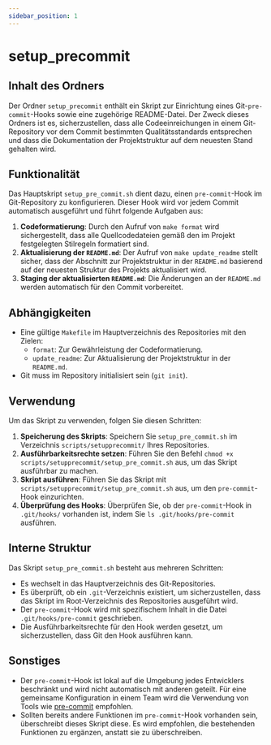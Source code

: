 ```yaml
---
sidebar_position: 1
---
```


# setup_precommit

## Inhalt des Ordners

Der Ordner `setup_precommit` enthält ein Skript zur Einrichtung eines Git-`pre-commit`-Hooks sowie eine zugehörige README-Datei. Der Zweck dieses Ordners ist es, sicherzustellen, dass alle Codeeinreichungen in einem Git-Repository vor dem Commit bestimmten Qualitätsstandards entsprechen und dass die Dokumentation der Projektstruktur auf dem neuesten Stand gehalten wird.

## Funktionalität

Das Hauptskript `setup_pre_commit.sh` dient dazu, einen `pre-commit`-Hook im Git-Repository zu konfigurieren. Dieser Hook wird vor jedem Commit automatisch ausgeführt und führt folgende Aufgaben aus:

1. **Codeformatierung**: Durch den Aufruf von `make format` wird sichergestellt, dass alle Quellcodedateien gemäß den im Projekt festgelegten Stilregeln formatiert sind.
2. **Aktualisierung der `README.md`**: Der Aufruf von `make update_readme` stellt sicher, dass der Abschnitt zur Projektstruktur in der `README.md` basierend auf der neuesten Struktur des Projekts aktualisiert wird.
3. **Staging der aktualisierten `README.md`**: Die Änderungen an der `README.md` werden automatisch für den Commit vorbereitet.

## Abhängigkeiten

- Eine gültige `Makefile` im Hauptverzeichnis des Repositories mit den Zielen:
  - `format`: Zur Gewährleistung der Codeformatierung.
  - `update_readme`: Zur Aktualisierung der Projektstruktur in der `README.md`.
- Git muss im Repository initialisiert sein (`git init`).

## Verwendung

Um das Skript zu verwenden, folgen Sie diesen Schritten:

1. **Speicherung des Skripts**: Speichern Sie `setup_pre_commit.sh` im Verzeichnis `scripts/setupprecommit/` Ihres Repositories.
2. **Ausführbarkeitsrechte setzen**: Führen Sie den Befehl `chmod +x scripts/setupprecommit/setup_pre_commit.sh` aus, um das Skript ausführbar zu machen.
3. **Skript ausführen**: Führen Sie das Skript mit `scripts/setupprecommit/setup_pre_commit.sh` aus, um den `pre-commit`-Hook einzurichten.
4. **Überprüfung des Hooks**: Überprüfen Sie, ob der `pre-commit`-Hook in `.git/hooks/` vorhanden ist, indem Sie `ls .git/hooks/pre-commit` ausführen.

## Interne Struktur

Das Skript `setup_pre_commit.sh` besteht aus mehreren Schritten:

- Es wechselt in das Hauptverzeichnis des Git-Repositories.
- Es überprüft, ob ein `.git`-Verzeichnis existiert, um sicherzustellen, dass das Skript im Root-Verzeichnis des Repositories ausgeführt wird.
- Der `pre-commit`-Hook wird mit spezifischem Inhalt in die Datei `.git/hooks/pre-commit` geschrieben.
- Die Ausführbarkeitsrechte für den Hook werden gesetzt, um sicherzustellen, dass Git den Hook ausführen kann.

## Sonstiges

- Der `pre-commit`-Hook ist lokal auf die Umgebung jedes Entwicklers beschränkt und wird nicht automatisch mit anderen geteilt. Für eine gemeinsame Konfiguration in einem Team wird die Verwendung von Tools wie [pre-commit](https://pre-commit.com/) empfohlen.
- Sollten bereits andere Funktionen im `pre-commit`-Hook vorhanden sein, überschreibt dieses Skript diese. Es wird empfohlen, die bestehenden Funktionen zu ergänzen, anstatt sie zu überschreiben.
